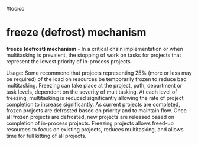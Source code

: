 #tocico

# freeze (defrost) mechanism

<b>freeze (defrost) mechanism</b> -  In a critical chain implementation or when multitasking is prevalent, the stopping of work on tasks for projects that represent the lowest priority of in-process projects.  


Usage: Some recommend that projects representing 25% (more or less may be required) of the load on resources be temporarily frozen to reduce bad multitasking.  Freezing can take place at the project, path, department or task levels, dependent on the severity of multitasking.  At each level of freezing, multitasking is reduced significantly allowing the rate of project completion to increase significantly. As current projects are completed, frozen projects are defrosted based on priority and to maintain flow.  Once all frozen projects are defrosted, new projects are released based on completion of in-process projects.  Freezing projects allows freed-up resources to focus on existing projects, reduces multitasking, and allows time for full kitting of all projects. 



